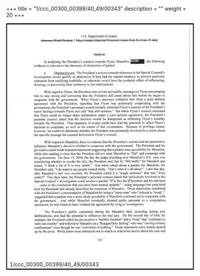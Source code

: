 +++
title = "1/ccc_00300_00399/40_49/00343"
description = ""
weight = 20
+++

<table style="border:2px solid black;max-width:800px;max-height:800px;" 
><tr><td>
<img class="center-fit-jpg"
src="/jpg_/jpg_mueller_report_searchable_343.jpg">
1/ccc_00300_00399/40_49/00343
</img></td></tr></table>
